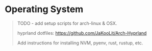 # Operating System
> TODO - add setup scripts for arch-linux & OSX.
>
> hyprland dotfiles: https://github.com/JaKooLit/Arch-Hyprland
>
> Add instructions for installing NVM, pyenv, rust, rustup, etc.